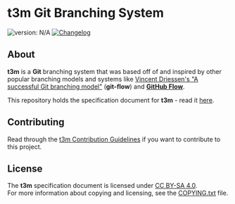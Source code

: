 # t3m Git Branching System #

[version_shield]: https://img.shields.io/badge/version-N%2FA-blue.svg
![version: N/A][version_shield]
[![Changelog](https://img.shields.io/badge/-Changelog-blue.svg)](CHANGELOG.md "Changelog")

## About ##

**t3m** is a **Git** branching system that was based off of and inspired by other popular branching models and systems
like [Vincent Driessen's "A successful Git branching model"] (**git-flow**) and **[GitHub Flow]**.

This repository holds the specification document for **t3m** - read it [here](docs/index.md).

[Vincent Driessen's "A successful Git branching model"]: https://nvie.com/posts/a-successful-git-branching-model "A successful Git branching model &raquo; nvie.com"
[GitHub Flow]: https://guides.github.com/introduction/flow/ "Understanding the GitHub flow &middot; GitHub Guides"

## Contributing ##

Read through the [t3m Contribution Guidelines](CONTRIBUTING.md) if you want to contribute to this project.

## License ##

The **t3m** specification document is licensed under [CC BY-SA 4.0](licenses/CC-BY-SA-4.0.txt).  
For more information about copying and licensing, see the [COPYING.txt](COPYING.txt) file.
